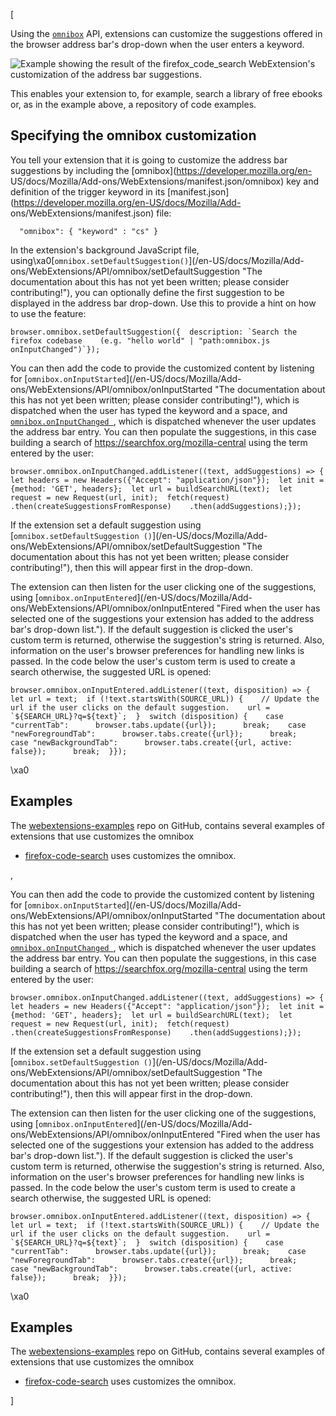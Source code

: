 [



Using the [`omnibox`](/en-US/docs/Mozilla/Add-ons/WebExtensions/API/omnibox
"Enables extensions to implement customised behavior when the user types into
the browser's address bar.") API, extensions can customize the suggestions
offered in the browser address bar's drop-down when the user enters a keyword.



![Example showing the result of the firefox_code_search WebExtension's
customization of the address bar
suggestions.](https://mdn.mozillademos.org/files/15075/omnibox_example_full.png)



This enables your extension to, for example, search a library of free ebooks
or, as in the example above, a repository of code examples.



## Specifying the omnibox customization



You tell your extension that it is going to customize the address bar
suggestions by including the [omnibox](https://developer.mozilla.org/en-
US/docs/Mozilla/Add-ons/WebExtensions/manifest.json/omnibox) key and
definition of the trigger keyword in its
[manifest.json](https://developer.mozilla.org/en-US/docs/Mozilla/Add-
ons/WebExtensions/manifest.json) file:



    
    
      "omnibox": { "keyword" : "cs" }



In the extension's background JavaScript file,
using\xa0[`omnibox.setDefaultSuggestion()`](/en-US/docs/Mozilla/Add-
ons/WebExtensions/API/omnibox/setDefaultSuggestion "The documentation about
this has not yet been written; please consider contributing!"), you can
optionally define the first suggestion to be displayed in the address bar
drop-down. Use this to provide a hint on how to use the feature:



    
    
    browser.omnibox.setDefaultSuggestion({  description: `Search the firefox codebase    (e.g. "hello world" | "path:omnibox.js onInputChanged")`});



You can then add the code to provide the customized content by listening for
[`omnibox.onInputStarted`](/en-US/docs/Mozilla/Add-
ons/WebExtensions/API/omnibox/onInputStarted "The documentation about this has
not yet been written; please consider contributing!"), which is dispatched
when the user has typed the keyword and a space, and [`omnibox.onInputChanged
`](/en-US/docs/Mozilla/Add-ons/WebExtensions/API/omnibox/onInputChanged "Fired
whenever the user changes their input, after they have started interacting
with your extension by entering its keyword in the address bar and then
pressing the space key."), which is dispatched whenever the user updates the
address bar entry. You can then populate the suggestions, in this case
building a search of https://searchfox.org/mozilla-central using the term
entered by the user:



    
    
    browser.omnibox.onInputChanged.addListener((text, addSuggestions) => {  let headers = new Headers({"Accept": "application/json"});  let init = {method: 'GET', headers};  let url = buildSearchURL(text);  let request = new Request(url, init);  fetch(request)    .then(createSuggestionsFromResponse)    .then(addSuggestions);});



If the extension set a default suggestion using [`omnibox.setDefaultSuggestion
()`](/en-US/docs/Mozilla/Add-
ons/WebExtensions/API/omnibox/setDefaultSuggestion "The documentation about
this has not yet been written; please consider contributing!"), then this will
appear first in the drop-down.



The extension can then listen for the user clicking one of the suggestions,
using [`omnibox.onInputEntered`](/en-US/docs/Mozilla/Add-
ons/WebExtensions/API/omnibox/onInputEntered "Fired when the user has selected
one of the suggestions your extension has added to the address bar's drop-down
list."). If the default suggestion is clicked the user's custom term is
returned, otherwise the suggestion's string is returned. Also, information on
the user's browser preferences for handling new links is passed. In the code
below the user's custom term is used to create a search otherwise, the
suggested URL is opened:



    
    
    browser.omnibox.onInputEntered.addListener((text, disposition) => {  let url = text;  if (!text.startsWith(SOURCE_URL)) {    // Update the url if the user clicks on the default suggestion.    url = `${SEARCH_URL}?q=${text}`;  }  switch (disposition) {    case "currentTab":      browser.tabs.update({url});      break;    case "newForegroundTab":      browser.tabs.create({url});      break;    case "newBackgroundTab":      browser.tabs.create({url, active: false});      break;  }});

\xa0

## Examples



The [webextensions-examples](https://github.com/mdn/webextensions-examples)
repo on GitHub, contains several examples of extensions that use customizes
the omnibox





  * [firefox-code-search](https://github.com/mdn/webextensions-examples/tree/master/firefox-code-search) uses customizes the omnibox.


, 

You can then add the code to provide the customized content by listening for
[`omnibox.onInputStarted`](/en-US/docs/Mozilla/Add-
ons/WebExtensions/API/omnibox/onInputStarted "The documentation about this has
not yet been written; please consider contributing!"), which is dispatched
when the user has typed the keyword and a space, and [`omnibox.onInputChanged
`](/en-US/docs/Mozilla/Add-ons/WebExtensions/API/omnibox/onInputChanged "Fired
whenever the user changes their input, after they have started interacting
with your extension by entering its keyword in the address bar and then
pressing the space key."), which is dispatched whenever the user updates the
address bar entry. You can then populate the suggestions, in this case
building a search of https://searchfox.org/mozilla-central using the term
entered by the user:



    
    
    browser.omnibox.onInputChanged.addListener((text, addSuggestions) => {  let headers = new Headers({"Accept": "application/json"});  let init = {method: 'GET', headers};  let url = buildSearchURL(text);  let request = new Request(url, init);  fetch(request)    .then(createSuggestionsFromResponse)    .then(addSuggestions);});



If the extension set a default suggestion using [`omnibox.setDefaultSuggestion
()`](/en-US/docs/Mozilla/Add-
ons/WebExtensions/API/omnibox/setDefaultSuggestion "The documentation about
this has not yet been written; please consider contributing!"), then this will
appear first in the drop-down.



The extension can then listen for the user clicking one of the suggestions,
using [`omnibox.onInputEntered`](/en-US/docs/Mozilla/Add-
ons/WebExtensions/API/omnibox/onInputEntered "Fired when the user has selected
one of the suggestions your extension has added to the address bar's drop-down
list."). If the default suggestion is clicked the user's custom term is
returned, otherwise the suggestion's string is returned. Also, information on
the user's browser preferences for handling new links is passed. In the code
below the user's custom term is used to create a search otherwise, the
suggested URL is opened:



    
    
    browser.omnibox.onInputEntered.addListener((text, disposition) => {  let url = text;  if (!text.startsWith(SOURCE_URL)) {    // Update the url if the user clicks on the default suggestion.    url = `${SEARCH_URL}?q=${text}`;  }  switch (disposition) {    case "currentTab":      browser.tabs.update({url});      break;    case "newForegroundTab":      browser.tabs.create({url});      break;    case "newBackgroundTab":      browser.tabs.create({url, active: false});      break;  }});

\xa0

## Examples



The [webextensions-examples](https://github.com/mdn/webextensions-examples)
repo on GitHub, contains several examples of extensions that use customizes
the omnibox





  * [firefox-code-search](https://github.com/mdn/webextensions-examples/tree/master/firefox-code-search) uses customizes the omnibox.


]

